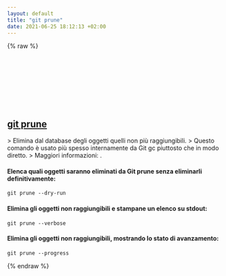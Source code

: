 ```yaml
---
layout: default
title: "git prune"
date: 2021-06-25 18:12:13 +02:00
---
```

{% raw %}
<h2 id="git-prune">
  <a href="/it/common/git-prune.html">git prune</a> <a href="#git-prune"><svg class="icon">
    <use href="/assets/images/unicode_sprite.svg#link" />
  </svg></a>
</h2>
> Elimina dal database degli oggetti quelli non più raggiungibili.
> Questo comando è usato più spesso internamente da Git gc piuttosto che in modo diretto.
> Maggiori informazioni: <https://git-scm.com/docs/git-prune>.

#### Elenca quali oggetti saranno eliminati da Git prune senza eliminarli definitivamente:
```shell
git prune --dry-run
```
#### Elimina gli oggetti non raggiungibili e stampane un elenco su stdout:
```shell
git prune --verbose
```
#### Elimina gli oggetti non raggiungibili, mostrando lo stato di avanzamento:
```shell
git prune --progress
```
{% endraw %}